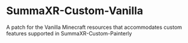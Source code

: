 # SummaXR-Custom-Vanilla
A patch for the Vanilla Minecraft resources that accommodates custom features supported in SummaXR-Custom-Painterly
